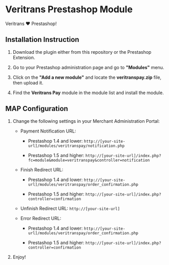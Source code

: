 Veritrans Prestashop Module
===========================

Veritrans :heart: Prestashop!

## Installation Instruction

1. Download the plugin either from this repository or the Prestashop Extension.

2. Go to your Prestashop administration page and go to **"Modules"** menu.

3. Click on the **"Add a new module"** and locate the **veritranspay.zip** file, then upload it.

4. Find the **Veritrans Pay** module in the module list and install the module.

## MAP Configuration

1. Change the following settings in your Merchant Administration Portal:
   
   * Payment Notification URL: 

     - Prestashop 1.4 and lower: `http://[your-site-url]/modules/veritranspay/notification.php`

     - Prestashop 1.5 and higher: `http://[your-site-url]/index.php?fc=module&module=veritranspay&controller=notification`

   * Finish Redirect URL: 

     - Prestashop 1.4 and lower: `http://[your-site-url]/modules/veritranspay/order_confirmation.php`

     - Prestashop 1.5 and higher: `http://[your-site-url]/index.php?controller=confirmation`

   * Unfinish Redirect URL: `http://[your-site-url]`

   * Error Redirect URL:

     - Prestashop 1.4 and lower: `http://[your-site-url]/modules/veritranspay/order_confirmation.php`

     - Prestashop 1.5 and higher: `http://[your-site-url]/index.php?controller=confirmation`

2. Enjoy!
